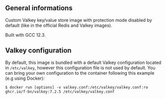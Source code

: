 ## General informations

Custom Valkey key/value store image with protection mode disabled by default (like in the official Redis and Valkey images).

Built with GCC 12.3.

## Valkey configuration

By default, this image is bundled with a default Valkey configuration located in `/etc/valkey`, however this configuration file is not used by default. You can bring your own configuration to the container following this example (e.g using Docker):

```shell
$ docker run [options] -v valkey.conf:/etc/valkey/valkey.conf:ro ghcr.io/f-bn/valkey:7.2.5 /etc/valkey/valkey.conf
```